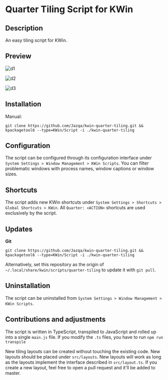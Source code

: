 # Quarter Tiling Script for KWin

## Description

An easy tiling script for KWin.

## Preview

![d1](https://i.imgur.com/mjlK2s9.gif)

![d2](https://i.imgur.com/xsuEXhw.gif)

![d3](https://i.imgur.com/7rN8hg2.gif)

## Installation

Manual:

    git clone https://github.com/Jazqa/kwin-quarter-tiling.git && kpackagetool6 --type=KWin/Script -i ./kwin-quarter-tiling

## Configuration

The script can be configured through its configuration interface under `System Settings > Window Management > KWin Scripts`. You can filter problematic windows with process names, window captions or window sizes.

## Shortcuts

The script adds new KWin shortcuts under `System Settings > Shortcuts > Global Shortcuts > KWin`. All `Quarter: <ACTION>` shortcuts are used exclusively by the script.

## Updates

**Git**

`git clone https://github.com/Jazqa/kwin-quarter-tiling.git && kpackagetool6 --type=KWin/Script -i ./kwin-quarter-tiling`

Alternatively, set this repository as the origin of `~/.local/share/kwin/scripts/quarter-tiling` to update it with `git pull`.

## Uninstallation

The script can be uninstalled from `System Settings > Window Management > KWin Scripts`.

## Contributions and adjustments

The script is written in TypeScript, transpiled to JavaScript and rolled up into a single `main.js` file. If you modify the `.ts` files, you have to run `npm run transpile`

New tiling layouts can be created without touching the existing code. New layouts should be placed under `src/layouts`. New layouts will work as long as the layouts implement the interface described in `src/layout.ts`. If you create a new layout, feel free to open a pull request and it'll be added to master.
